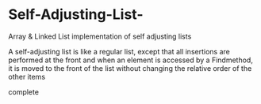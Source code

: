 # Self-Adjusting-List-
Array &amp; Linked List implementation of self adjusting lists


A self-adjusting list is like a regular list, except that all insertions are performed at the front and when an element is accessed by a Findmethod, it is moved to the front of the list without changing the relative order of the other items

complete
